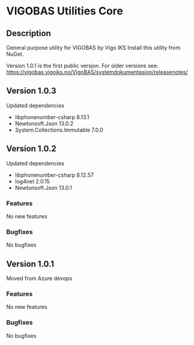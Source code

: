 # VIGOBAS Utilities Core

## Description
General purpose utility for VIGOBAS by Vigo IKS
Install this utility from NuGet.

Version 1.0.1 is the first public versjon. For older versions see: https://vigobas.vigoiks.no/VigoBAS/systemdokumentasjon/releasenotes/ 

## Version 1.0.3
Updated dependencies
- libphonenumber-csharp 8.13.1
- Newtonsoft.Json 13.0.2
- System.Collections.Immutable 7.0.0

## Version 1.0.2
Updated dependencies
- libphonenumber-csharp 8.12.57
- log4net 2.0.15
- Newtonsoft.Json 13.0.1

### Features
No new features
### Bugfixes
No bugfixes


## Version 1.0.1   
Moved from Azure devops 

### Features
No new features
### Bugfixes
No bugfixes
